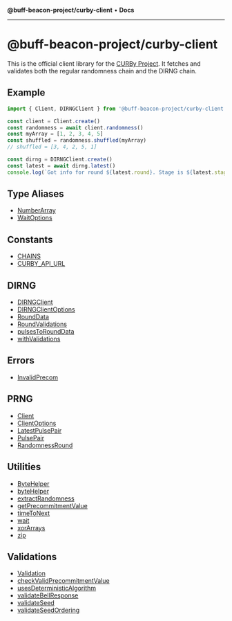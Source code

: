 **@buff-beacon-project/curby-client** • **Docs**

***

# @buff-beacon-project/curby-client

This is the official client library for the
[CURBy Project](https://random.colorado.edu).
It fetches and validates both the regular randomness
chain and the DIRNG chain.

## Example

```js
import { Client, DIRNGClient } from '@buff-beacon-project/curby-client'

const client = Client.create()
const randomness = await client.randomness()
const myArray = [1, 2, 3, 4, 5]
const shuffled = randomness.shuffled(myArray)
// shuffled = [3, 4, 2, 5, 1]

const dirng = DIRNGClient.create()
const latest = await dirng.latest()
console.log(`Got info for round ${latest.round}. Stage is ${latest.stage}`)
```

## Type Aliases

- [NumberArray](type-aliases/NumberArray.md)
- [WaitOptions](type-aliases/WaitOptions.md)

## Constants

- [CHAINS](variables/CHAINS.md)
- [CURBY\_API\_URL](variables/CURBY_API_URL.md)

## DIRNG

- [DIRNGClient](classes/DIRNGClient.md)
- [DIRNGClientOptions](type-aliases/DIRNGClientOptions.md)
- [RoundData](type-aliases/RoundData.md)
- [RoundValidations](type-aliases/RoundValidations.md)
- [pulsesToRoundData](functions/pulsesToRoundData.md)
- [withValidations](functions/withValidations.md)

## Errors

- [InvalidPrecom](classes/InvalidPrecom.md)

## PRNG

- [Client](classes/Client.md)
- [ClientOptions](type-aliases/ClientOptions.md)
- [LatestPulsePair](type-aliases/LatestPulsePair.md)
- [PulsePair](type-aliases/PulsePair.md)
- [RandomnessRound](type-aliases/RandomnessRound.md)

## Utilities

- [ByteHelper](type-aliases/ByteHelper.md)
- [byteHelper](functions/byteHelper.md)
- [extractRandomness](functions/extractRandomness.md)
- [getPrecommitmentValue](functions/getPrecommitmentValue.md)
- [timeToNext](functions/timeToNext.md)
- [wait](functions/wait.md)
- [xorArrays](functions/xorArrays.md)
- [zip](functions/zip.md)

## Validations

- [Validation](type-aliases/Validation.md)
- [checkValidPrecommitmentValue](functions/checkValidPrecommitmentValue.md)
- [usesDeterministicAlgorithm](functions/usesDeterministicAlgorithm.md)
- [validateBellResponse](functions/validateBellResponse.md)
- [validateSeed](functions/validateSeed.md)
- [validateSeedOrdering](functions/validateSeedOrdering.md)
